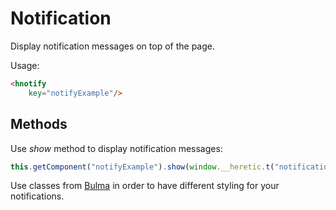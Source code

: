 # Notification

Display notification messages on top of the page.

Usage:

```html
<hnotify 
    key="notifyExample"/>
```

## Methods

Use *show* method to display notification messages:

```javascript
this.getComponent("notifyExample").show(window.__heretic.t("notificationMessage"), "is-danger");
```

Use classes from [Bulma](https://bulma.io/documentation/elements/notification/) in order to have different styling for your notifications. 
